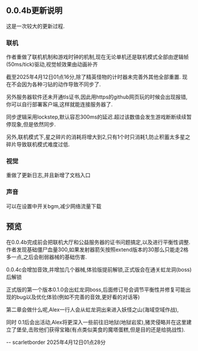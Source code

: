 ## 0.0.4b更新说明

这是一次较大的更新过程. 

### 联机

作者重做了联机机制和游戏时钟的机制,现在无论单机还是联机模式全部由逻辑帧(50ms/tick)驱动,视觉帧效果由动画补齐

截至2025年4月12日01点16分,除了精英怪物的计时器未完善外其他全部重置. 现在不会因为各种刁钻的动作导致不同步了.

另外服务器软件还未开通tls证书,因此用https的github网页玩的时候会出现报错,你可以自行部署客户端,这样就能连接服务器了.

同步逻辑采用lockstep,默认容忍300ms的延迟.超过该数值会发生游戏断断续续暂停现象,但是依然同步.

另外,联机模式下,星之碎片的消耗将增大到2,只有1个时只消耗1,防止积蓄太多星之碎片导致联机模式难度过低.

### 视觉

重做了更新日志,并且新增了文档入口

### 声音

可以在设置中开关bgm,减少网络流量下载

## 预览

在0.0.4b完成前会把联机大厅和公益服务器的证书问题搞定,以及进行平衡性调整.作者发现基础僵尸血量300,如果发射器箭矢按照extend版本的30那么只能走2格多一点,之后会削弱器械的基础伤害.

0.0.4c会增加音效,并增加几个器械,体验版提前解锁,正式版会在通关虹龙洞(boss)后解锁

正式版的第一个版本0.1.0会出虹龙洞boss,后面修订号会调节平衡性并修复可能出现的bug以及优化体验(例如不完善的音效,更好看的对话等)



第二章会做什么呢,Alex一行人会从虹龙洞出来进入妖怪之山(海域空域作战),

同时 0.1后会出活动,Alex将更深入一些前往旧地狱(地狱岩浆),猪灵侵略并在这里建立了堡垒,击败他们获得宝箱(有点类似美食的魔塔蛋糕,但是目的还是给挑战性).



-- scarletborder 2025年4月12日01点28分